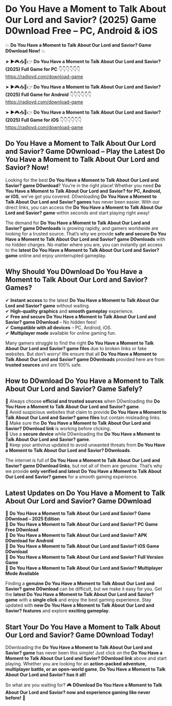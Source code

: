 # Do You Have a Moment to Talk About Our Lord and Savior? (2025) Game D0wnload Free – PC, Android & iOS

💥 **Do You Have a Moment to Talk About Our Lord and Savior? Game D0wnload Now!** 💥  

➤ ►🎮📥📱👉 **Do You Have a Moment to Talk About Our Lord and Savior? (2025) Full Game for PC** 👇👇👇👇👇👇  
https://radiovd.com/download-game  

➤ ►🎮📥📱👉 **Do You Have a Moment to Talk About Our Lord and Savior? (2025) Full Game for Android** 👇👇👇👇👇👇  
https://radiovd.com/download-game  

➤ ►🎮📥📱👉 **Do You Have a Moment to Talk About Our Lord and Savior? (2025) Full Game for iOS** 👇👇👇👇👇👇  
https://radiovd.com/download-game  

## Do You Have a Moment to Talk About Our Lord and Savior? Game D0wnload – Play the Latest Do You Have a Moment to Talk About Our Lord and Savior? Now!

Looking for the best **Do You Have a Moment to Talk About Our Lord and Savior? game D0wnload**? You’re in the right place! Whether you need **Do You Have a Moment to Talk About Our Lord and Savior? for PC, Android, or iOS**, we’ve got you covered. D0wnloading **Do You Have a Moment to Talk About Our Lord and Savior? games** has never been easier. With our direct links, you can access the **Do You Have a Moment to Talk About Our Lord and Savior? game** within seconds and start playing right away!  

The demand for **Do You Have a Moment to Talk About Our Lord and Savior? game D0wnloads** is growing rapidly, and gamers worldwide are looking for a trusted source. That’s why we provide **safe and secure Do You Have a Moment to Talk About Our Lord and Savior? game D0wnloads** with no hidden charges. No matter where you are, you can instantly get access to the **latest Do You Have a Moment to Talk About Our Lord and Savior? game** online and enjoy uninterrupted gameplay.  

## **Why Should You D0wnload Do You Have a Moment to Talk About Our Lord and Savior? Games?**  

✔ **Instant access** to the latest **Do You Have a Moment to Talk About Our Lord and Savior? game** without waiting.  
✔ **High-quality graphics** and **smooth gameplay** experience.  
✔ **Free and secure Do You Have a Moment to Talk About Our Lord and Savior? game D0wnload** – No hidden fees!  
✔ **Compatible with all devices** – PC, Android, iOS.  
✔ **Multiplayer mode** available for online gaming fun.  

Many gamers struggle to find the right **Do You Have a Moment to Talk About Our Lord and Savior? game files** due to broken links or fake websites. But don’t worry! We ensure that all **Do You Have a Moment to Talk About Our Lord and Savior? game D0wnloads** provided here are from **trusted sources** and are 100% safe.  

## **How to D0wnload Do You Have a Moment to Talk About Our Lord and Savior? Game Safely?**  

📌 Always choose **official and trusted sources** when D0wnloading the **Do You Have a Moment to Talk About Our Lord and Savior? game**.  
📌 Avoid suspicious websites that claim to provide **Do You Have a Moment to Talk About Our Lord and Savior? game files** but contain misleading links.  
📌 Make sure the **Do You Have a Moment to Talk About Our Lord and Savior? D0wnload link** is working before clicking.  
📌 Use a **secure device** while D0wnloading the **Do You Have a Moment to Talk About Our Lord and Savior? game**.  
📌 Keep your antivirus updated to avoid unwanted threats from **Do You Have a Moment to Talk About Our Lord and Savior? D0wnloads**.  

The internet is full of **Do You Have a Moment to Talk About Our Lord and Savior? game D0wnload links**, but not all of them are genuine. That’s why we provide **only verified and latest Do You Have a Moment to Talk About Our Lord and Savior? games** for a smooth gaming experience.  

## **Latest Updates on Do You Have a Moment to Talk About Our Lord and Savior? Game D0wnload**  

🔹 **Do You Have a Moment to Talk About Our Lord and Savior? Game D0wnload – 2025 Edition**  
🔹 **Do You Have a Moment to Talk About Our Lord and Savior? PC Game Free D0wnload**  
🔹 **Do You Have a Moment to Talk About Our Lord and Savior? APK D0wnload for Android**  
🔹 **Do You Have a Moment to Talk About Our Lord and Savior? iOS Game D0wnload**  
🔹 **Do You Have a Moment to Talk About Our Lord and Savior? Full Version Game**  
🔹 **Do You Have a Moment to Talk About Our Lord and Savior? Multiplayer Mode Available**  

Finding a **genuine Do You Have a Moment to Talk About Our Lord and Savior? game D0wnload** can be difficult, but we make it easy for you. Get the **latest Do You Have a Moment to Talk About Our Lord and Savior? game** with a **single click** and enjoy the best gaming experience. Stay updated with **new Do You Have a Moment to Talk About Our Lord and Savior? features** and explore **exciting gameplay**.  

## **Start Your Do You Have a Moment to Talk About Our Lord and Savior? Game D0wnload Today!**  

D0wnloading the **Do You Have a Moment to Talk About Our Lord and Savior? game** has never been this simple! Just click on the **Do You Have a Moment to Talk About Our Lord and Savior? D0wnload link** above and start playing. Whether you are looking for an **action-packed adventure, multiplayer battle, or an open-world game**, **Do You Have a Moment to Talk About Our Lord and Savior? has it all!**  

So what are you waiting for? 🎮 **D0wnload Do You Have a Moment to Talk About Our Lord and Savior? now and experience gaming like never before!** 🚀  
